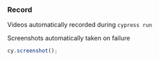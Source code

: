 ### Record

Videos automatically recorded during `cypress run`

Screenshots automatically taken on failure

```javascript
cy.screenshot();
```
